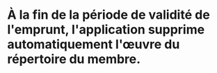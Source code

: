 # À la fin de la période de validité de l'emprunt, l'application supprime automatiquement l'œuvre du répertoire du membre.
